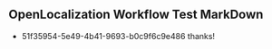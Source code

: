 ## OpenLocalization Workflow Test MarkDown
* 51f35954-5e49-4b41-9693-b0c9f6c9e486 thanks!

<!--HONumber=Sep16_HO1-->


